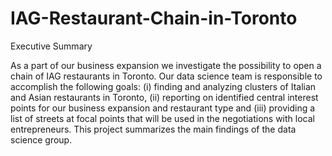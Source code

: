# IAG-Restaurant-Chain-in-Toronto

Executive Summary

As a part of our business expansion we investigate the possibility to open a chain of IAG restaurants in Toronto. Our data science team is responsible to accomplish the following goals: (i) finding and analyzing clusters of Italian and Asian restaurants in Toronto, (ii) reporting on identified central interest points for our business expansion and restaurant type and (iii) providing a list of streets at focal points that will be used in the negotiations with local entrepreneurs. This project summarizes the main findings of the data science group.

